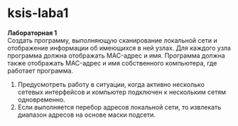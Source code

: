 # ksis-laba1

**Лабораторная 1**  
Создать программу, выполняющую сканирование локальной сети и отображение
информации об имеющихся в ней узлах. Для каждого узла программа должна
отображать MAC-адрес и имя. Программа должна также отображать MAC-адрес
и имя собственного компьютера, где работает программа.  
1. Предусмотреть работу в ситуации, когда активно несколько сетевых
интерфейсов и компьютер подключен к нескольким сетям одновременно.  
2. Если выполняется перебор адресов локальной сети, то извлекать
диапазон адресов на основе маски подсети.  
